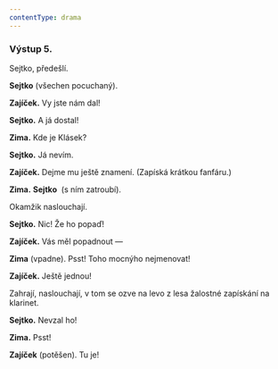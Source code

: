 ```yaml
---
contentType: drama
---
```


<section>

### Výstup 5.

Sejtko, předešlí.

**Sejtko** (všechen pocuchaný). 

**Zajíček.** Vy jste nám dal! 

**Sejtko.** A já dostal! 

**Zima.** Kde je Klásek? 

**Sejtko.** Já nevím.

**Zajíček.** Dejme mu ještě znamení. (Zapíská krátkou fanfáru.)

**Zima.** **Sejtko**  (s ním zatroubí).

Okamžik naslouchají.

**Sejtko.** Nic! Že ho popaď!

**Zajíček.** Vás měl popadnout —

**Zima** (vpadne). Psst! Toho mocnýho nejmenovat!

**Zajíček.** Ještě jednou!

Zahrají, naslouchají, v tom se ozve na levo z lesa žalostné zapískání na klarinet.

**Sejtko.** Nevzal ho! 

**Zima.** Psst!

**Zajíček** (potěšen). Tu je!

</section>

